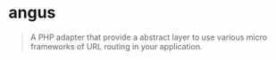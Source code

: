 # angus

> A PHP adapter that provide a abstract layer to use various micro frameworks of URL routing in your application.
